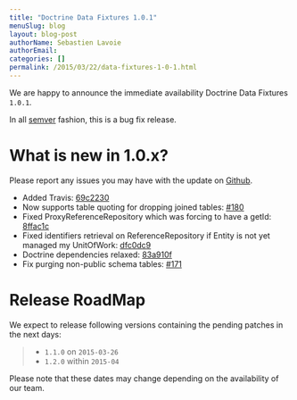 ```yaml
---
title: "Doctrine Data Fixtures 1.0.1"
menuSlug: blog
layout: blog-post
authorName: Sebastien Lavoie
authorEmail:
categories: []
permalink: /2015/03/22/data-fixtures-1-0-1.html
---
```

We are happy to announce the immediate availability Doctrine Data
Fixtures `1.0.1`.

In all [semver](http://semver.org/) fashion, this is a bug fix release.

What is new in 1.0.x?
=====================

Please report any issues you may have with the update on
[Github](https://github.com/doctrine/data-fixtures/issues).

-   Added Travis:
    [69c2230](https://github.com/doctrine/data-fixtures/commit/69c2230dd15413cac013626729c30923632cf313)
-   Now supports table quoting for dropping joined tables:
    [\#180](https://github.com/doctrine/data-fixtures/pull/180)
-   Fixed ProxyReferenceRepository which was forcing to have a getId:
    [8ffac1c](https://github.com/doctrine/data-fixtures/commit/8ffac1c63f34124f693b93889fa32f4036eb241b)
-   Fixed identifiers retrieval on ReferenceRepository if Entity is not
    yet managed my UnitOfWork:
    [dfc0dc9](https://github.com/doctrine/data-fixtures/commit/dfc0dc9a3f6258c878768218fe49cc092ea8a8d1)
-   Doctrine dependencies relaxed:
    [83a910f](https://github.com/doctrine/data-fixtures/commit/83a910f62b01715f3ed7317f5a4996417a698177)
-   Fix purging non-public schema tables:
    [\#171](https://github.com/doctrine/data-fixtures/pull/171)

Release RoadMap
===============

We expect to release following versions containing the pending patches
in the next days:

> -   `1.1.0` on `2015-03-26`
> -   `1.2.0` within `2015-04`

Please note that these dates may change depending on the availability of
our team.
